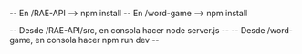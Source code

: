 -- En /RAE-API  --> npm install
-- En /word-game  --> npm install

-- Desde /RAE-API/src, en consola hacer node server.js --
-- Desde /word-game, en consola hacer npm run dev --
